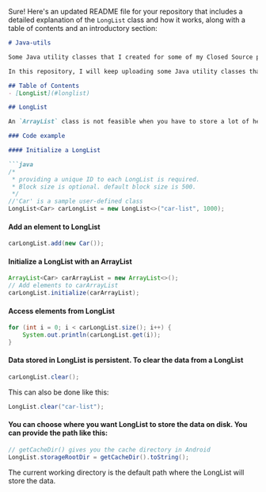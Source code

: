 Sure! Here's an updated README file for your repository that includes a detailed explanation of the `LongList` class and how it works, along with a table of contents and an introductory section:

```markdown
# Java-utils

Some Java utility classes that I created for some of my Closed Source projects.

In this repository, I will keep uploading some Java utility classes that I've developed and used in my Closed Source projects.

## Table of Contents
- [LongList](#longlist)

## LongList

An `ArrayList` class is not feasible when you have to store a lot of heavy objects in a list. The `LongList` class can easily store more than 100,000 elements in the form of an array in a memory-efficient way without compromising too much on read/write speed. The way this works is, it stores all the elements on the disk (secondary storage) and only stores a fixed number of elements (called a "block") into the memory. Every time you are accessing an element in `LongList`, you'll be reading it from the block (which is stored in the memory) and not from the disk. Hence the speed is not compromised. For example, if you have 500,000 elements stored in `LongList` and the block size that you've defined is 1000, then you'll be consuming the memory only for those 1000 elements and the rest of the elements will be on the disk.

### Code example

#### Initialize a LongList

```java
/*  
 * providing a unique ID to each LongList is required.  
 * Block size is optional. default block size is 500.  
 */  
//'Car' is a sample user-defined class
LongList<Car> carLongList = new LongList<>("car-list", 1000);
```

#### Add an element to LongList

```java
carLongList.add(new Car());
```

#### Initialize a LongList with an ArrayList

```java
ArrayList<Car> carArrayList = new ArrayList<>();
// Add elements to carArrayList
carLongList.initialize(carArrayList);
```

#### Access elements from LongList

```java
for (int i = 0; i < carLongList.size(); i++) { 	
    System.out.println(carLongList.get(i));  
}
```

#### Data stored in LongList is persistent. To clear the data from a LongList

```java
carLongList.clear();
```

This can also be done like this:

```java
LongList.clear("car-list");
```

#### You can choose where you want LongList to store the data on disk. You can provide the path like this:

```java
// getCacheDir() gives you the cache directory in Android
LongList.storageRootDir = getCacheDir().toString();
```

The current working directory is the default path where the LongList will store the data.

